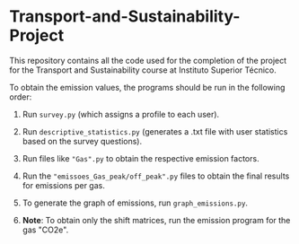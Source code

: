 # Transport-and-Sustainability-Project

This repository contains all the code used for the completion of the project for the Transport and Sustainability course at Instituto Superior Técnico.

To obtain the emission values, the programs should be run in the following order:

1. Run `survey.py` (which assigns a profile to each user).

2. Run `descriptive_statistics.py` (generates a .txt file with user statistics based on the survey questions).

3. Run files like `"Gas".py` to obtain the respective emission factors.

4. Run the `"emissoes_Gas_peak/off_peak".py` files to obtain the final results for emissions per gas.

5. To generate the graph of emissions, run `graph_emissions.py`.

6. **Note**: To obtain only the shift matrices, run the emission program for the gas "CO2e".
